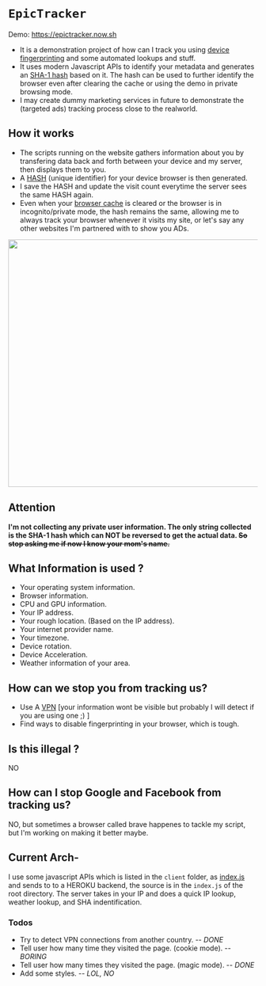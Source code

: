 # `EpicTracker`
Demo: https://epictracker.now.sh
- It is a demonstration project of how can I track you using [device fingerprinting](https://en.wikipedia.org/wiki/Device_fingerprint) and some automated lookups and stuff.
- It uses modern Javascript APIs to identify your metadata and generates an [SHA-1 hash](https://en.wikipedia.org/wiki/SHA-1) based on it. The hash can be used to further identify the browser even after clearing the cache or using the demo in private browsing mode.
- I may create dummy marketing services in future to demonstrate the (targeted ads) tracking process close to the realworld.

## How it works
- The scripts running on the website gathers information about you by transfering data back and forth between your device and my server, then displays them to you.
- A [HASH](https://en.wikipedia.org/wiki/Cryptographic_hash_function) (unique identifier) for your device browser is then generated.
- I save the HASH and update the visit count everytime the server sees the same HASH again.
- Even when your [browser cache](https://www.bigcommerce.com/ecommerce-answers/what-browser-cache-and-why-it-important/) is cleared or the browser is in incognito/private mode, the hash remains the same, allowing me to always track your browser whenever it visits my site, or let's say any other websites I'm partnered with to show you ADs.

<img src="https://ujjwalkumar.now.sh/images/tracker.jpeg" height="500" width="550"></img>

## Attention
**I'm not collecting any private user information. The only string collected is the SHA-1 hash which can NOT be reversed to get the actual data. <del>So stop asking me if now I know your mom's name. </del>**

## What Information is used ?
- Your operating system information.
- Browser information.
- CPU and GPU information.
- Your IP address.
- Your rough location. (Based on the IP address).
- Your internet provider name.
- Your timezone.
- Device rotation.
- Device Acceleration.
- Weather information of your area.

## How can we stop you from tracking us?
- Use A [VPN](https://en.wikipedia.org/wiki/Virtual_private_network) [your information wont be visible but probably I will detect if you are using one ;) ]
- Find ways to disable fingerprinting in your browser, which is tough.


## Is this illegal ?

NO

## How can I stop Google and Facebook from tracking us?

NO, but sometimes a browser called brave happenes to tackle my script, but I'm working on making it better maybe.

## Current Arch-
I use some javascript APIs which is listed in the `client` folder, as [index.js](https://github.com/ujjwal-kr/ip-sniff/blob/main/client/index.js) and sends to to a HEROKU backend, the source is in the `index.js` of the root directory. The server takes in your IP and does a quick IP lookup, weather lookup, and SHA indentification.

### Todos
- Try to detect VPN connections from another country. -- *DONE*
- Tell user how many time they visited the page. (cookie mode). -- *BORING*
- Tell user how many times they visited the page. (magic mode). -- *DONE*
- Add some styles.  -- *LOL, NO*
